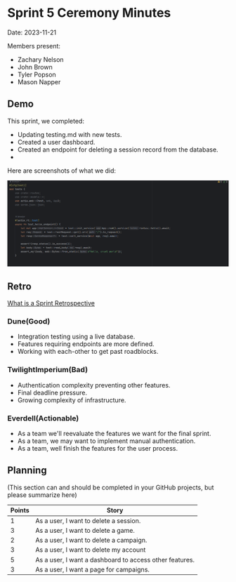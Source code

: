 # Sprint 5 Ceremony Minutes

Date: 2023-11-21

Members present:

* Zachary Nelson
* John Brown
* Tyler Popson
* Mason Napper

## Demo

This sprint, we completed:

* Updating testing.md with new tests.
* Created a user dashboard.
* Created an endpoint for deleting a session record from the database.
* 


Here are screenshots of what we did:

![Test Code](images/TestCreated.PNG)
## Retro

[What is a Sprint Retrospective](https://www.scrum.org/resources/what-is-a-sprint-retrospective)

### Dune(Good)
* Integration testing using a live database.
* Features requiring endpoints are more defined. 
* Working with each-other to get past roadblocks.

### TwilightImperium(Bad)

* Authentication complexity preventing other features.
* Final deadline pressure.
* Growing complexity of infrastructure.

### Everdell(Actionable)

* As a team we'll reevaluate the features we want for the final sprint.
* As a team, we may want to implement manual authentication.
* As a team, well finish the features for the user process. 

## Planning

(This section can and should be completed in your GitHub projects, but please summarize here)

| Points | Story                                                   |
|--------|---------------------------------------------------------|
| 1      | As a user, I want to delete a session.                  |
| 3      | As a user, I want to delete a game.                     |
| 2      | As a user, I want to delete a campaign.                 |
| 3      | As a user, I want to delete my account                  |
| 5      | As a user, I want a dashboard to access other features. |
| 3      | As a user, I want a page for campaigns.                 |


